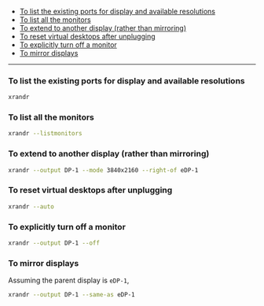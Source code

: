 - [To list the existing ports for display and available resolutions](#to-list-the-existing-ports-for-display-and-available-resolutions)
- [To list all the monitors](#to-list-all-the-monitors)
- [To extend to another display (rather than mirroring)](#to-extend-to-another-display-rather-than-mirroring)
- [To reset virtual desktops after unplugging](#to-reset-virtual-desktops-after-unplugging)
- [To explicitly turn off a monitor](#to-explicitly-turn-off-a-monitor)
- [To mirror displays](#to-mirror-displays)
____
### To list the existing ports for display and available resolutions

```sh
xrandr
```

### To list all the monitors

```sh
xrandr --listmonitors
```

### To extend to another display (rather than mirroring)

```sh
xrandr --output DP-1 --mode 3840x2160 --right-of eDP-1
```

### To reset virtual desktops after unplugging

```sh
xrandr --auto
```

### To explicitly turn off a monitor

```sh
xrandr --output DP-1 --off
```

### To mirror displays

Assuming the parent display is `eDP-1`,

```sh
xrandr --output DP-1 --same-as eDP-1
```
